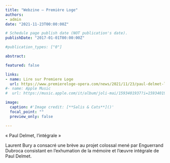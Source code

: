 ```yaml
---
title: "Webzine – Première Loge"
authors:
- admin
date: "2021-11-23T00:00:00Z"

# Schedule page publish date (NOT publication's date).
publishDate: "2017-01-01T00:00:00Z"

#publication_types: ["0"]

abstract: 

featured: false

links:
- name: Lire sur Premiere Loge
  url: https://www.premiereloge-opera.com/news/2021/11/23/paul-delmet-lintegrale-enguerrand-dubroca/
#- name: Apple Music
#  url: https://music.apple.com/it/album/joli-mai/1593401937?i=1593401938&l=en

image:
  caption: #'Image credit: [**Salis & Cats**]()'
  focal_point: ""
  preview_only: false

---
```

« Paul Delmet, l’intégrale »

Laurent Bury a consacré une brève au projet colossal mené par Enguerrand Dubroca consistant en l’exhumation de la mémoire et l’œuvre intégrale de Paul Delmet.